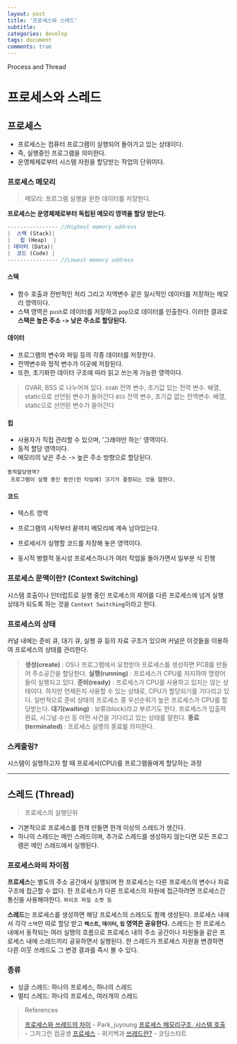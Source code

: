 ```yaml
---
layout: post
title: '프로세스와 스레드'
subtitle:
categories: develop
tags: document
comments: true
---
```


Process and Thread

# 프로세스와 스레드

## 프로세스

- 프로세스는 컴퓨터 프로그램이 실행되어 돌아가고 있는 상태이다.
- 즉, 실행중인 프로그램을 의미한다.
- 운영체제로부터 시스템 자원을 할당받는 작업의 단위이다.

### 프로세스 메모리

> 메모리: 프로그램 실행을 윈한 데이터를 저장한다.

<b>프로세스는 운영체제로부터 독립된 메모리 영역을 할당 받는다.</b>

```js
---------------- //Highest memory address
|  스택 (Stack)|
|   힙 (Heap)  |
| 데이터 (Data)|
|  코드 (Code) |
---------------- //Lowest memory address
```

#### 스택

- 함수 호출과 전반적인 처리 그리고 지역변수 같은 일시적인 데이터를 저장하는 메모리 영역이다.
- 스택 영역은 `push`로 데이터를 저장하고 `pop`으로 데이터를 인출한다. 이러한 결과로 <b>스택은 높은 주소 -> 낮은 주소로 할당된다.</b>

#### 데이터

- 프로그램의 변수와 파일 등의 각종 데이터를 저장한다.
- 전역변수와 정적 변수가 이곳에 저장된다.
- 또한, 초기화한 데이터 구조에 따라 읽고 쓰는게 가능한 영역이다.

> GVAR, BSS 로 나누어져 있다.
> `GVAR` 전역 변수, 초기값 있는 전역 변수. 배열, static으로 선언된 변수가 들어간다
> `BSS` 전역 변수, 초기값 없는 전역변수. 배열, static으로 선언된 변수가 들어간다

#### 힙

- 사용자가 직접 관리할 수 있으며, '그래야만 하는' 영역이다.
- 동적 할당 영역이다.
- 메모리의 낮은 주소 -> 높은 주소 방향으로 할당된다.

```
동적할당영역?
 프로그램이 실행 중인 동안(런 타임에) 크기가 결정되는 것을 말한다.
```

#### 코드

- 텍스트 영역
- 프로그램의 시작부터 끝까지 메모리에 계속 남아있는다.
- 프로세서가 실행할 코드를 저장해 놓은 영역이다.

- 동시적 병렬적
  동시성 프로세스하나가 여러 작업을 돌아가면서 일부분 식 진행

### 프로세스 문맥이란? (Context Switching)

시스템 호출이나 인터럽트로 실행 중인 프로세스의 제어를 다른 프로세스에 넘겨 실행 상태가 되도록 하는 것을 `Context Switching`이라고 한다.

### 프로세스의 상태

커널 내에는 준비 큐, 대기 큐, 실행 큐 등의 자료 구조가 있으며 커널은 이것들을 이용하여 프로세스의 상태를 관리한다.

> <b>생성(create)</b> : OS나 프로그램에서 요청받아 프로세스를 생성하면 PCB를 만들어 주소공간을 할당한다.
> <b>실행(running)</b> : 프로세스가 CPU를 차지하여 명령어들이 실행되고 있다.
> <b>준비(ready)</b> : 프로세스가 CPU를 사용하고 있지는 않는 상태이다. 하지만 언제든지 사용할 수 있는 상태로, CPU가 할당되기를 기다리고 있다. 일반적으로 준비 상태의 프로세스 중 우선순위가 높은 프로세스가 CPU를 할당받는다.
> <b>대기(waiting)</b> : 보류(block)라고 부르기도 한다. 프로세스가 입출력 완료, 시그널 수신 등 어떤 사건을 기다리고 있는 상태를 말한다.
> <b>종료(terminated)</b> : 프로세스 실행의 종료를 의미한다.

### 스케줄링?

시스템이 실행하고자 할 때 프로세서(CPU)를 프로그램들에게 할당하는 과정

---

## 스레드 (Thread)

> 프로세스의 실행단위

- 기본적으로 프로세스를 한개 만들면 한개 이상의 스레드가 생긴다.
- 하나의 스레드는 메인 스레드이며, 추가로 스레드를 생성하지 않는다면 모든 프로그램은 메인 스레드에서 실행된다.

### 프로세스와의 차이점

**프로세스**는 별도의 주소 공간에서 실행되며 한 프로세스는 다른 프로세스의 변수나 자료 구조에 접근할 수 없다. 한 프로세스가 다른 프로세스의 자원에 접근하려면 프로세스간 통신을 사용해야한다. `파이프 파일 소켓 등`

**스레드**는 프로세스를 생성하면 해당 프로세스의 스레드도 함께 생성된다. 프로세스 내에서 각각 `스택`만 따로 할당 받고 <b>`텍스트`, `데이터`, `힙` 영역은 공유한다.</b> 스레드는 한 프로세스 내에서 동작되는 여러 실행의 흐름으로 프로세스 내의 주소 공간이나 자원들을 같은 프로세스 내에 스레드끼리 공유하면서 실행된다. 한 스레드가 프로세스 자원을 변경하면 다른 이웃 쓰레드도 그 변경 결과를 즉시 볼 수 있다.

### 종류

- 싱글 스레드: 하나의 프로세스, 하나의 스레드
- 멀티 스레드: 하나의 프로세스, 여러개의 스레드

> References
>
> [프로세스와 쓰레드의 차이](https://juyoung-1008.tistory.com/47) - Park_juyoung
> [프로세스 메모리구조, 시스템 호출](https://bnzn2426.tistory.com/59) - 그저그런 컴공생
> [프로세스](https://ko.wikipedia.org/wiki/%ED%94%84%EB%A1%9C%EC%84%B8%EC%8A%A4) - 위키백과
> [쓰레드란?](https://coding-start.tistory.com/199?category=809051) - 코딩스타트
